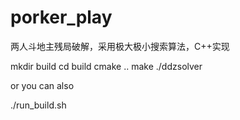 # porker_play
两人斗地主残局破解，采用极大极小搜索算法，C++实现

mkdir build
cd build
cmake ..
make
./ddzsolver

or you can also

./run_build.sh
